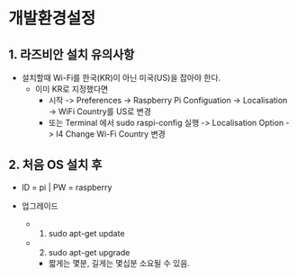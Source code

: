 # 개발환경설정

## 1. 라즈비안 설치 유의사항

* 설치할때 Wi-Fi를 한국(KR)이 아닌 미국(US)을 잡아야 한다.
  + 이미 KR로 지정했다면 
    - 시작 -> Preferences -> Raspberry Pi Configuation -> Localisation -> WiFi Country를 US로 변경
    - 또는 Terminal 에서 sudo raspi-config 실행 -> Localisation Option -> I4 Change Wi-Fi Country 변경
      
## 2. 처음 OS 설치 후

* ID = pi | PW = raspberry

* 업그레이드
  + 1. sudo apt-get update
  + 2. sudo apt-get upgrade
    - 짧게는 몇분, 길게는 몇십분 소요될 수 있음.
    
